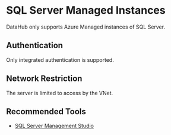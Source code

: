 # SQL Server Managed Instances

DataHub only supports Azure Managed instances of SQL Server.

## Authentication

Only integrated authentication is supported.

## Network Restriction

The server is limited to access by the VNet.

## Recommended Tools

- [SQL Server Management Studio](https://docs.microsoft.com/en-us/sql/ssms/download-sql-server-management-studio-ssms?view=sql-server-ver15)
